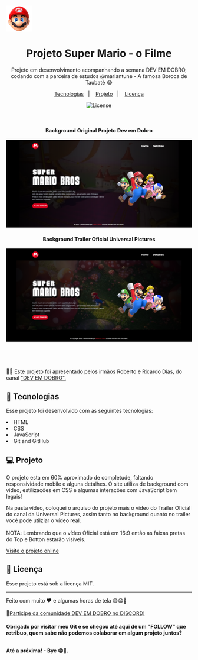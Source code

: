 # <div align="center"> 
<a href="https://robertojunnior.github.io/projeto-mario/"><img width="70px" src="./src/imagens/cabeca-mario.png" alt="projeto-site-mario"></a>
</div>


<h1 align="center"> Projeto Super Mario - o Filme </h1>

<p align="center">
Projeto em desenvolvimento acompanhando a semana DEV EM DOBRO, codando com a parceira de estudos @mariantune - A famosa Boroca de Taubaté 😂
</p>

<p align="center">
  <a href="#-tecnologias">Tecnologias</a>&nbsp;&nbsp;&nbsp;|&nbsp;&nbsp;&nbsp;
  <a href="#-projeto">Projeto</a>&nbsp;&nbsp;&nbsp;|&nbsp;&nbsp;&nbsp;
  <a href="#memo-licença">Licença</a>
</p>


<p align="center">
  <img alt="License" src="https://img.shields.io/static/v1?label=license&message=MIT&color=49AA26&labelColor=000000">
</p>

<br>

  <div align="center">
    <h4> Background Original Projeto Dev em Dobro
    <br>
    <br>
    <a target="_blank" href="https://robertojunnior.github.io/projeto-mario/">
    <img src="./src/imagens/background-site1.png" alt="projeto-site-mario">
    </a>
    <br>
    <h4> Background Trailer Oficial Universal Pictures 
    <br>
    <br>
    <a target="_blank" href="https://robertojunnior.github.io/projeto-mario/">
    <img src="./src/imagens/background-site.png" alt="projeto-site-mario">
    </a>
  </div>

<br>
<br>

<br>
🧑‍🚀 Este projeto foi apresentado pelos irmãos Roberto e Ricardo Dias, do canal <a target="_blank" href="https://www.youtube.com/@DevemDobro">"DEV EM DOBRO".
</a>

<br>

## 🚀 Tecnologias

Esse projeto foi desenvolvido com as seguintes tecnologias:

<li> HTML
<li> CSS
<li> JavaScript
<li> Git and GitHub


## 💻 Projeto

O projeto esta em 60% aproximado de completude, faltando responsividade mobile e alguns detalhes.
O site utiliza de background com vídeo, estilizações em CSS e algumas interações com JavaScript bem legais!

Na pasta vídeo, coloquei o arquivo do projeto mais o vídeo do Trailer Oficial do canal da Universal Pictures, assim tanto no background quanto no trailer você pode utilziar o vídeo real. <br> 
<br>
NOTA: Lembrando que o vídeo  Oficial está em 16:9 então as faixas pretas do Top e Botton estarão visíveis.

[Visite o projeto online](https://robertojunnior.github.io/projeto-mario/)


## :memo: Licença

Esse projeto está sob a licença MIT.

---

Feito com muito ♥ e algumas horas de tela  😅😁:wave: 
<br>
<br>
🚀[Participe da comunidade DEV EM DOBRO no DISCORD!](https://discord.gg/73Fk62aM)

    
<h4> Obrigado por visitar meu Git e se chegou até aqui dê um "FOLLOW" que retribuo, quem sabe não podemos colaborar em algum projeto juntos?
  <br>
  <br>
<p> Até a próxima! - Bye 😁🖖.
